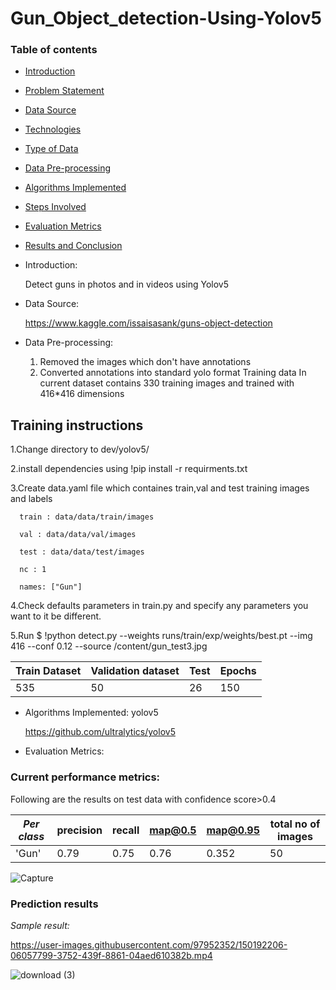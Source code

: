 # Gun_Object_detection-Using-Yolov5




### Table of contents
* [Introduction](#introduction)
* [Problem Statement](#problem-statement)
* [Data Source](#data-source)
* [Technologies](#technologies)
* [Type of Data](#type-of-data)
* [Data Pre-processing](#data-pre-processing)
* [Algorithms Implemented](#algorithms-implemented)
* [Steps Involved](#steps-involved)
* [Evaluation Metrics](#evaluation-metrics)
* [Results and Conclusion](#results-and-conclusion)

* Introduction:

    Detect guns in photos and in videos using Yolov5

* Data Source:

   https://www.kaggle.com/issaisasank/guns-object-detection
 
 * Data Pre-processing:
   1) Removed the images which don't have annotations
   2) Converted annotations into standard yolo format
   Training data
   In current dataset contains 330 training images and trained with 416*416 dimensions 
   
 ## Training instructions 

  1.Change directory to dev/yolov5/
  
  2.install dependencies using !pip install -r requirments.txt
  
  3.Create data.yaml file which containes train,val and test training images and labels  
  
      train : data/data/train/images
      
      val : data/data/val/images
      
      test : data/data/test/images
      
      nc : 1
      
      names: ["Gun"] 
   
  4.Check defaults parameters in train.py and specify any parameters you want to it be different.

  5.Run $ !python detect.py --weights runs/train/exp/weights/best.pt --img 416 --conf 0.12 --source /content/gun_test3.jpg


 Train Dataset | Validation dataset| Test | Epochs|
  | --- | --- |  --- |--- |
  | 535| 50| 26 |150 |
  

   
  * Algorithms Implemented:
       yolov5
       
       https://github.com/ultralytics/yolov5
       
   
       
  * Evaluation Metrics:

### Current performance metrics:


Following are the results on test data with confidence score>0.4

| _Per class_ |precision    |recall  |map@0.5  |map@0.95 | total no of images |
| --- | --- | --- | --- | --- | ---
| 'Gun' | 0.79 | 0.75 | 0.76 |0.352 | 50 |
 
 ![Capture](https://user-images.githubusercontent.com/97952352/150194092-740f630e-5af0-430b-a20b-d4df38c822e3.JPG)
   
   
   
   
   
   
   
   
### Prediction results
_Sample result:_
     
   
https://user-images.githubusercontent.com/97952352/150192206-06057799-3752-439f-8861-04aed610382b.mp4

![download (3)](https://user-images.githubusercontent.com/97952352/150195170-74a8d76d-13c3-4653-8828-1443630ab98a.jpg)
  


